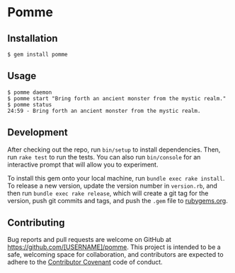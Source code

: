 # Pomme

## Installation

    $ gem install pomme

## Usage

    $ pomme daemon
    $ pomme start "Bring forth an ancient monster from the mystic realm."
    $ pomme status
    24:59 - Bring forth an ancient monster from the mystic realm.

## Development

After checking out the repo, run `bin/setup` to install dependencies. Then, run
`rake test` to run the tests. You can also run `bin/console` for an interactive
prompt that will allow you to experiment.

To install this gem onto your local machine, run `bundle exec rake install`. To
release a new version, update the version number in `version.rb`, and then run
`bundle exec rake release`, which will create a git tag for the version, push
git commits and tags, and push the `.gem` file to
[rubygems.org](https://rubygems.org).

## Contributing

Bug reports and pull requests are welcome on GitHub at
https://github.com/[USERNAME]/pomme. This project is intended to be a safe,
welcoming space for collaboration, and contributors are expected to adhere to
the [Contributor Covenant](http://contributor-covenant.org) code of conduct.

